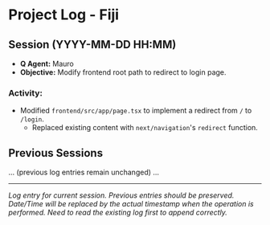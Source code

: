 # Project Log - Fiji

## Session (YYYY-MM-DD HH:MM)
- **Q Agent:** Mauro
- **Objective:** Modify frontend root path to redirect to login page.

### Activity:
- Modified `frontend/src/app/page.tsx` to implement a redirect from `/` to `/login`.
  - Replaced existing content with `next/navigation`'s `redirect` function.

## Previous Sessions

... (previous log entries remain unchanged) ...

---
*Log entry for current session. Previous entries should be preserved.*
*Date/Time will be replaced by the actual timestamp when the operation is performed.*
*Need to read the existing log first to append correctly.*